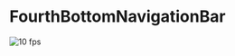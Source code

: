 # FourthBottomNavigationBar




![10 fps](https://user-images.githubusercontent.com/58117224/129746425-09ec919a-5053-43ec-92e2-c0ae287c4994.gif)
